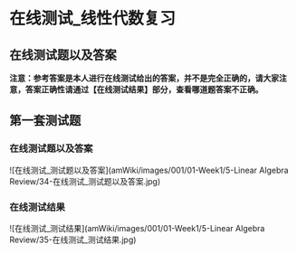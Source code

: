 # 在线测试_线性代数复习
## 在线测试题以及答案
**注意：参考答案是本人进行在线测试给出的答案，并不是完全正确的，请大家注意，答案正确性请通过【在线测试结果】部分，查看哪道题答案不正确。**  
## 第一套测试题
### 在线测试题以及答案
![在线测试_测试题以及答案](amWiki/images/001/01-Week1/5-Linear Algebra Review/34-在线测试_测试题以及答案.jpg)
### 在线测试结果
![在线测试_测试结果](amWiki/images/001/01-Week1/5-Linear Algebra Review/35-在线测试_测试结果.jpg)
